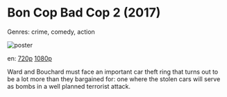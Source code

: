 # Bon Cop Bad Cop 2 (2017)

Genres: crime, comedy, action

![poster](http://image.tmdb.org/t/p/w500/rhflodbAhPvLgK5MUFPtBzXWF32.jpg)

en:
  [720p](magnet:?xt=urn:btih:DED29265EA92A98DC5A077AF90E4E068C312A695&tr=udp://glotorrents.pw:6969/announce&tr=udp://tracker.opentrackr.org:1337/announce&tr=udp://torrent.gresille.org:80/announce&tr=udp://tracker.openbittorrent.com:80&tr=udp://tracker.coppersurfer.tk:6969&tr=udp://tracker.leechers-paradise.org:6969&tr=udp://p4p.arenabg.ch:1337&tr=udp://tracker.internetwarriors.net:1337)
  [1080p](magnet:?xt=urn:btih:CA54357C5FEF5D32A57DA68F6ABAAEB49363E5F6&tr=udp://glotorrents.pw:6969/announce&tr=udp://tracker.opentrackr.org:1337/announce&tr=udp://torrent.gresille.org:80/announce&tr=udp://tracker.openbittorrent.com:80&tr=udp://tracker.coppersurfer.tk:6969&tr=udp://tracker.leechers-paradise.org:6969&tr=udp://p4p.arenabg.ch:1337&tr=udp://tracker.internetwarriors.net:1337)
  


Ward and Bouchard must face an important car theft ring that turns out to be a lot more than they bargained for: one where the stolen cars will serve as bombs in a well planned terrorist attack.